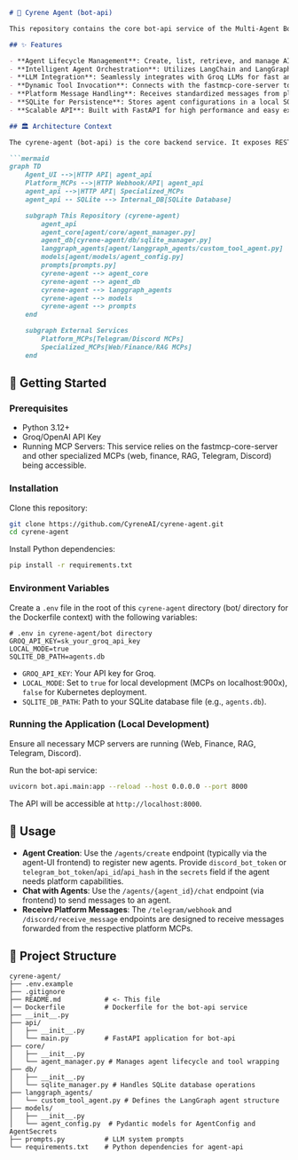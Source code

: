 ````markdown
# 🧠 Cyrene Agent (bot-api)

This repository contains the core bot-api service of the Multi-Agent Bot system. It acts as the central brain, responsible for managing AI agents, orchestrating their interactions with Large Language Models (LLMs) and various tools, and handling communication with external platforms via specialized MCP (Multi-Channel Platform) servers.

## ✨ Features

- **Agent Lifecycle Management**: Create, list, retrieve, and manage AI agent configurations (persona, bio, knowledge, secrets).
- **Intelligent Agent Orchestration**: Utilizes LangChain and LangGraph to power agents capable of advanced reasoning, planning, and dynamic tool selection.
- **LLM Integration**: Seamlessly integrates with Groq LLMs for fast and efficient language processing.
- **Dynamic Tool Invocation**: Connects with the fastmcp-core-server to dynamically discover and invoke specialized tools (web search, finance, RAG, platform-specific actions).
- **Platform Message Handling**: Receives standardized messages from platform-specific MCPs (Discord, Telegram), routes them to the correct agent, and facilitates agent replies.
- **SQLite for Persistence**: Stores agent configurations in a local SQLite database.
- **Scalable API**: Built with FastAPI for high performance and easy extensibility.

## 🏛️ Architecture Context

The cyrene-agent (bot-api) is the core backend service. It exposes RESTful endpoints for the frontend (agent-UI) to manage agents and for platform MCPs to send incoming messages. It then leverages MultiServerMCPClient to interact with all other specialized MCP services (e.g., web-mcp, finance-mcp, rag-mcp, telegram-mcp, discord-mcp) to execute tools.

```mermaid
graph TD
    Agent_UI -->|HTTP API| agent_api
    Platform_MCPs -->|HTTP Webhook/API| agent_api
    agent_api -->|HTTP API| Specialized_MCPs
    agent_api -- SQLite --> Internal_DB[SQLite Database]

    subgraph This Repository (cyrene-agent)
        agent_api
        agent_core[agent/core/agent_manager.py]
        agent_db[cyrene-agent/db/sqlite_manager.py]
        langgraph_agents[agent/langgraph_agents/custom_tool_agent.py]
        models[agent/models/agent_config.py]
        prompts[prompts.py]
        cyrene-agent --> agent_core
        cyrene-agent --> agent_db
        cyrene-agent --> langgraph_agents
        cyrene-agent --> models
        cyrene-agent --> prompts
    end

    subgraph External Services
        Platform_MCPs[Telegram/Discord MCPs]
        Specialized_MCPs[Web/Finance/RAG MCPs]
    end
````

## 🚀 Getting Started

### Prerequisites

* Python 3.12+
* Groq/OpenAI API Key
* Running MCP Servers: This service relies on the fastmcp-core-server and other specialized MCPs (web, finance, RAG, Telegram, Discord) being accessible.

### Installation

Clone this repository:

```bash
git clone https://github.com/CyreneAI/cyrene-agent.git
cd cyrene-agent
```

Install Python dependencies:

```bash
pip install -r requirements.txt
```

### Environment Variables

Create a `.env` file in the root of this `cyrene-agent` directory (bot/ directory for the Dockerfile context) with the following variables:

```env
# .env in cyrene-agent/bot directory
GROQ_API_KEY=sk_your_groq_api_key
LOCAL_MODE=true
SQLITE_DB_PATH=agents.db
```

* `GROQ_API_KEY`: Your API key for Groq.
* `LOCAL_MODE`: Set to `true` for local development (MCPs on localhost:900x), `false` for Kubernetes deployment.
* `SQLITE_DB_PATH`: Path to your SQLite database file (e.g., `agents.db`).

### Running the Application (Local Development)

Ensure all necessary MCP servers are running (Web, Finance, RAG, Telegram, Discord).

Run the bot-api service:

```bash
uvicorn bot.api.main:app --reload --host 0.0.0.0 --port 8000
```

The API will be accessible at `http://localhost:8000`.

## 🧪 Usage

* **Agent Creation**: Use the `/agents/create` endpoint (typically via the agent-UI frontend) to register new agents. Provide `discord_bot_token` or `telegram_bot_token`/`api_id`/`api_hash` in the `secrets` field if the agent needs platform capabilities.
* **Chat with Agents**: Use the `/agents/{agent_id}/chat` endpoint (via frontend) to send messages to an agent.
* **Receive Platform Messages**: The `/telegram/webhook` and `/discord/receive_message` endpoints are designed to receive messages forwarded from the respective platform MCPs.

## 📁 Project Structure

```
cyrene-agent/
├── .env.example
├── .gitignore
├── README.md           # <- This file
│── Dockerfile          # Dockerfile for the bot-api service
├── __init__.py
├── api/
│   ├── __init__.py
│   └── main.py         # FastAPI application for bot-api
├── core/
│   ├── __init__.py
│   └── agent_manager.py # Manages agent lifecycle and tool wrapping
├── db/
│   ├── __init__.py
│   └── sqlite_manager.py # Handles SQLite database operations
├── langgraph_agents/
│   └── custom_tool_agent.py # Defines the LangGraph agent structure
├── models/
│   ├── __init__.py
│   └── agent_config.py  # Pydantic models for AgentConfig and AgentSecrets
├── prompts.py          # LLM system prompts
└── requirements.txt    # Python dependencies for agent-api

```
